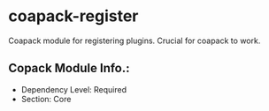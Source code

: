 # coapack-register
Coapack module for registering plugins.  Crucial for coapack to work.

## Copack Module Info.:
- Dependency Level: Required
- Section: Core
